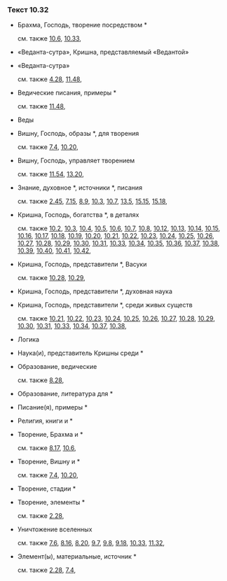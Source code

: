 ### Текст 10.32
	
- Брахма, Господь, творение посредством \*

	см. также  [10.6](../10/1006.md),  [10.33](../10/1033.md), 
	
- «Веданта-сутра», Кришна, представляемый «Ведантой»

	
- «Веданта-сутра»

	см. также  [4.28](../04/0428.md),  [11.48](../11/1148.md), 
	
- Ведические писания, примеры \*

	см. также  [11.48](../11/1148.md), 
	
- Веды

	
- Вишну, Господь, образы \*, для творения

	см. также  [7.4](../07/0704.md),  [10.20](../10/1020.md), 
	
- Вишну, Господь, управляет творением

	см. также  [11.54](../11/1154.md),  [13.20](../13/1320.md), 
	
- Знание, духовное \*, источники \*, писания

	см. также  [2.45](../02/0245.md),  [7.15](../07/0715.md),  [8.9](../08/0809.md),  [10.3](../10/1003.md),  [10.7](../10/1007.md),  [13.5](../13/1305.md),  [15.15](../15/1515.md),  [15.18](../15/1518.md), 
	
- Кришна, Господь, богатства \*, в деталях

	см. также  [10.2](../10/1002.md),  [10.3](../10/1003.md),  [10.4](../10/1004.md),  [10.5](../10/1005.md),  [10.6](../10/1006.md),  [10.7](../10/1007.md),  [10.8](../10/1008.md),  [10.12](../10/1012.md),  [10.13](../10/1013.md),  [10.14](../10/1014.md),  [10.15](../10/1015.md),  [10.16](../10/1016.md),  [10.17](../10/1017.md),  [10.18](../10/1018.md),  [10.19](../10/1019.md),  [10.20](../10/1020.md),  [10.21](../10/1021.md),  [10.22](../10/1022.md),  [10.23](../10/1023.md),  [10.24](../10/1024.md),  [10.25](../10/1025.md),  [10.26](../10/1026.md),  [10.27](../10/1027.md),  [10.28](../10/1028.md),  [10.29](../10/1029.md),  [10.30](../10/1030.md),  [10.31](../10/1031.md),  [10.33](../10/1033.md),  [10.34](../10/1034.md),  [10.35](../10/1035.md),  [10.36](../10/1036.md),  [10.37](../10/1037.md),  [10.38](../10/1038.md),  [10.39](../10/1039.md),  [10.40](../10/1040.md),  [10.41](../10/1041.md),  [10.42](../10/1042.md), 
	
- Кришна, Господь, представители \*, Васуки

	см. также  [10.28](../10/1028.md),  [10.29](../10/1029.md), 
	
- Кришна, Господь, представители \*, духовная наука

	
- Кришна, Господь, представители \*, среди живых существ

	см. также  [10.21](../10/1021.md),  [10.22](../10/1022.md),  [10.23](../10/1023.md),  [10.24](../10/1024.md),  [10.25](../10/1025.md),  [10.26](../10/1026.md),  [10.27](../10/1027.md),  [10.28](../10/1028.md),  [10.29](../10/1029.md),  [10.30](../10/1030.md),  [10.31](../10/1031.md),  [10.33](../10/1033.md),  [10.34](../10/1034.md),  [10.37](../10/1037.md),  [10.38](../10/1038.md), 
	
- Логика

	
- Наука(и), представитель Кришны среди \*

	
- Образование, ведические

	см. также  [8.28](../08/0828.md), 
	
- Образование, литература для \*

	
- Писание(я), примеры \*

	
- Религия, книги и \*

	
- Творение, Брахма и \*

	см. также  [8.17](../08/0817.md),  [10.6](../10/1006.md), 
	
- Творение, Вишну и \*

	см. также  [7.4](../07/0704.md),  [10.20](../10/1020.md), 
	
- Творение, стадии \*

	
- Творение, элементы \*

	см. также  [2.28](../02/0228.md), 
	
- Уничтожение вселенных

	см. также  [7.6](../07/0706.md),  [8.16](../08/0816.md),  [8.20](../08/0820.md),  [9.7](../09/0907.md),  [9.8](../09/0908.md),  [9.18](../09/0918.md),  [10.33](../10/1033.md),  [11.32](../11/1132.md), 
	
- Элемент(ы), материальные, источник \*

	см. также  [2.28](../02/0228.md),  [7.4](../07/0704.md), 

